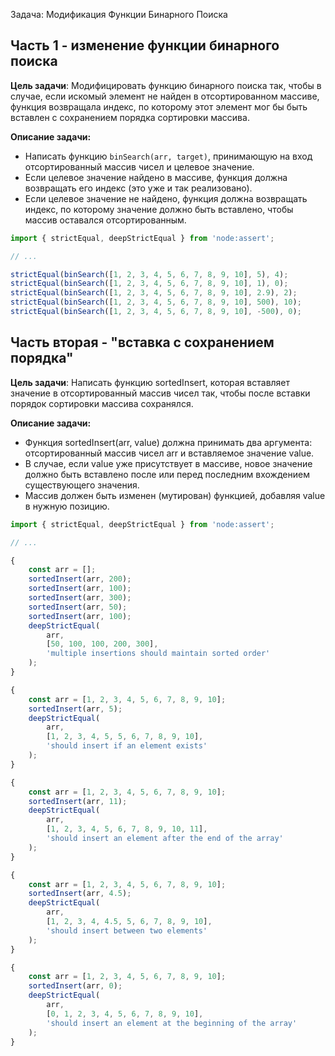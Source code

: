 Задача: Модификация Функции Бинарного Поиска

## Часть 1 - изменение функции бинарного поиска

**Цель задачи**: Модифицировать функцию бинарного поиска так, чтобы в случае, если искомый элемент не найден в отсортированном массиве, функция возвращала индекс, по которому этот элемент мог бы быть вставлен с сохранением порядка сортировки массива.

**Описание задачи:**

-   Написать функцию `binSearch(arr, target)`, принимающую на вход отсортированный массив чисел и целевое значение.
-   Если целевое значение найдено в массиве, функция должна возвращать его индекс (это уже и так реализовано).
-   Если целевое значение не найдено, функция должна возвращать индекс, по которому значение должно быть вставлено, чтобы массив оставался отсортированным.

```js
import { strictEqual, deepStrictEqual } from 'node:assert';

// ...

strictEqual(binSearch([1, 2, 3, 4, 5, 6, 7, 8, 9, 10], 5), 4);
strictEqual(binSearch([1, 2, 3, 4, 5, 6, 7, 8, 9, 10], 1), 0);
strictEqual(binSearch([1, 2, 3, 4, 5, 6, 7, 8, 9, 10], 2.9), 2);
strictEqual(binSearch([1, 2, 3, 4, 5, 6, 7, 8, 9, 10], 500), 10);
strictEqual(binSearch([1, 2, 3, 4, 5, 6, 7, 8, 9, 10], -500), 0);
```

## Часть вторая - "вставка с сохранением порядка"

**Цель задачи**: Написать функцию sortedInsert, которая вставляет значение в отсортированный массив чисел так, чтобы после вставки порядок сортировки массива сохранялся.

**Описание задачи:**

-   Функция sortedInsert(arr, value) должна принимать два аргумента: отсортированный массив чисел arr и вставляемое значение value.
-   В случае, если value уже присутствует в массиве, новое значение должно быть вставлено после или перед последним вхождением существующего значения.
-   Массив должен быть изменен (мутирован) функцией, добавляя value в нужную позицию.

```js
import { strictEqual, deepStrictEqual } from 'node:assert';

// ...

{
    const arr = [];
    sortedInsert(arr, 200);
    sortedInsert(arr, 100);
    sortedInsert(arr, 300);
    sortedInsert(arr, 50);
    sortedInsert(arr, 100);
    deepStrictEqual(
        arr,
        [50, 100, 100, 200, 300],
        'multiple insertions should maintain sorted order'
    );
}

{
    const arr = [1, 2, 3, 4, 5, 6, 7, 8, 9, 10];
    sortedInsert(arr, 5);
    deepStrictEqual(
        arr,
        [1, 2, 3, 4, 5, 5, 6, 7, 8, 9, 10],
        'should insert if an element exists'
    );
}

{
    const arr = [1, 2, 3, 4, 5, 6, 7, 8, 9, 10];
    sortedInsert(arr, 11);
    deepStrictEqual(
        arr,
        [1, 2, 3, 4, 5, 6, 7, 8, 9, 10, 11],
        'should insert an element after the end of the array'
    );
}

{
    const arr = [1, 2, 3, 4, 5, 6, 7, 8, 9, 10];
    sortedInsert(arr, 4.5);
    deepStrictEqual(
        arr,
        [1, 2, 3, 4, 4.5, 5, 6, 7, 8, 9, 10],
        'should insert between two elements'
    );
}

{
    const arr = [1, 2, 3, 4, 5, 6, 7, 8, 9, 10];
    sortedInsert(arr, 0);
    deepStrictEqual(
        arr,
        [0, 1, 2, 3, 4, 5, 6, 7, 8, 9, 10],
        'should insert an element at the beginning of the array'
    );
}
```

